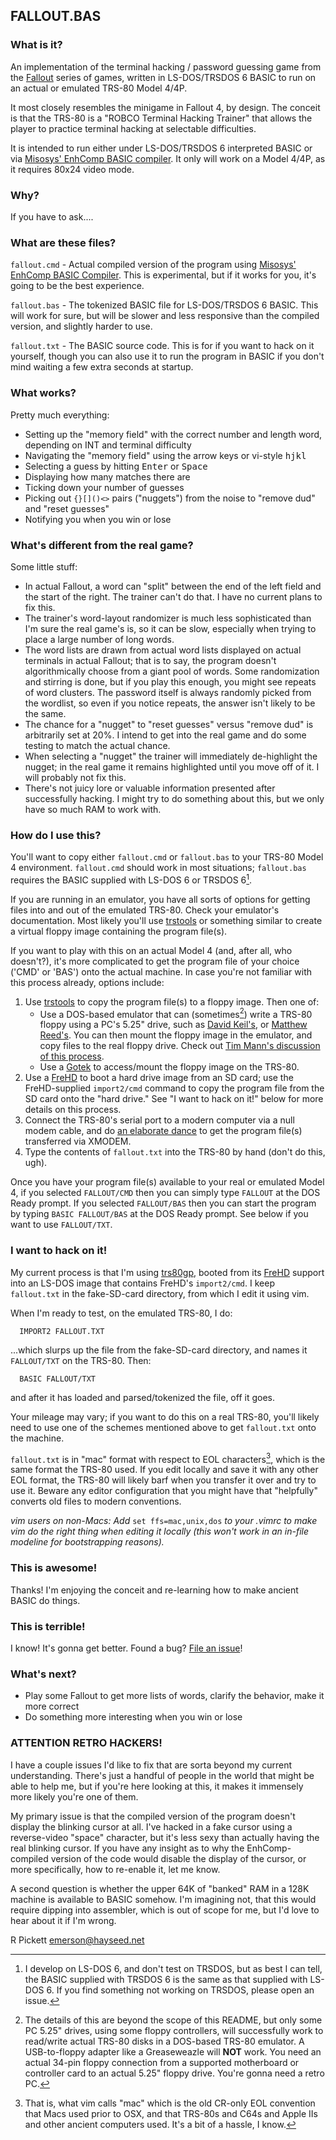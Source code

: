 ## FALLOUT.BAS

### What is it?

An implementation of the terminal hacking / password guessing game from the [Fallout](https://fallout.bethesda.net/en/games) series of games, written in LS-DOS/TRSDOS 6 BASIC to run on an actual or emulated TRS-80 Model 4/4P.

It most closely resembles the minigame in Fallout 4, by design.  The conceit is that the TRS-80 is a "ROBCO Terminal Hacking Trainer" that allows the player to practice terminal hacking at selectable difficulties.

It is intended to run either under LS-DOS/TRSDOS 6 interpreted BASIC or via [Misosys' EnhComp BASIC compiler](https://www.tim-mann.org/misosys.html#down).  It only will work on a Model 4/4P, as it requires 80x24 video mode.

### Why?

If you have to ask....

### What are these files?

``fallout.cmd`` - Actual compiled version of the program using [Misosys' EnhComp BASIC Compiler](https://www.tim-mann.org/misosys.html#down).  This is experimental, but if it works for you, it's going to be the best experience.

``fallout.bas`` - The tokenized BASIC file for LS-DOS/TRSDOS 6 BASIC.  This will work for sure, but will be slower and less responsive than the compiled version, and slightly harder to use.

``fallout.txt`` - The BASIC source code.  This is for if you want to hack on it yourself, though you can also use it to run the program in BASIC if you don't mind waiting a few extra seconds at startup.

### What works?

Pretty much everything:
* Setting up the "memory field" with the correct number and length word, depending on INT and terminal difficulty
* Navigating the "memory field" using the arrow keys or vi-style <kbd>h</kbd><kbd>j</kbd><kbd>k</kbd><kbd>l</kbd>
* Selecting a guess by hitting <kbd>Enter</kbd> or <kbd>Space</kbd>
* Displaying how many matches there are
* Ticking down your number of guesses
* Picking out ``{}[]()<>`` pairs ("nuggets") from the noise to "remove dud" and "reset guesses"
* Notifying you when you win or lose

### What's different from the real game?

Some little stuff:
* In actual Fallout, a word can "split" between the end of the left field and the start of the right.  The trainer can't do that.  I have no current plans to fix this.
* The trainer's word-layout randomizer is much less sophisticated than I'm sure the real game's is, so it can be slow, especially when trying to place a large number of long words.
* The word lists are drawn from actual word lists displayed on actual terminals in actual Fallout; that is to say, the program doesn't algorithmically choose from a giant pool of words.  Some randomization and stirring is done, but if you play this enough, you might see repeats of word clusters.  The password itself is always randomly picked from the wordlist, so even if you notice repeats, the answer isn't likely to be the same.
* The chance for a "nugget" to "reset guesses" versus "remove dud" is arbitrarily set at 20%.  I intend to get into the real game and do some testing to match the actual chance.
* When selecting a "nugget" the trainer will immediately de-highlight the nugget;  in the real game it remains highlighted until you move off of it.  I will probably not fix this.
* There's not juicy lore or valuable information presented after successfully hacking.  I might try to do something about this, but we only have so much RAM to work with.

### How do I use this?

You'll want to copy either ``fallout.cmd`` or ``fallout.bas`` to your TRS-80 Model 4 environment.  ``fallout.cmd`` should work in most situations;  ``fallout.bas`` requires the BASIC supplied with LS-DOS 6 or TRSDOS 6[^1].

If you are running in an emulator, you have all sorts of options for getting files into and out of the emulated TRS-80.  Check your emulator's documentation.  Most likely you'll use [trstools](http://www.trs-80emulators.com/trstools/) or something similar to create a virtual floppy image containing the program file(s).

If you want to play with this on an actual Model 4 (and, after all, who doesn't?), it's more complicated to get the program file of your choice ('CMD' or 'BAS') onto the actual machine.  In case you're not familiar with this process already, options include:

1. Use [trstools](http://www.trs-80emulators.com/trstools/) to copy the program file(s) to a floppy image.  Then one of:
    * Use a DOS-based emulator that can (sometimes[^2]) write a TRS-80 floppy using a PC's 5.25" drive, such as [David Keil's](http://cpmarchives.classiccmp.org/trs80/mirrors/www.discover-net.net/~dmkeil/trs80/model4.htm), or [Matthew Reed's](http://www.trs-80emulators.com/m4/).  You can then mount the floppy image in the emulator, and copy files to the real floppy drive.  Check out [Tim Mann's discussion of this process](https://www.tim-mann.org/trs80faq.html#[7]).
    * Use a [Gotek](https://github.com/GrantMeStrength/TRS80gotek/tree/master) to access/mount the floppy image on the TRS-80.
2. Use a [FreHD](https://www.vecoven.com/trs80/trs80.html) to boot a hard drive image from an SD card;  use the FreHD-supplied ``import2/cmd`` command to copy the program file from the SD card onto the "hard drive."  See "I want to hack on it!" below for more details on this process.
3. Connect the TRS-80's serial port to a modern computer via a null modem cable, and do [an elaborate dance](https://www.vintagevolts.com/getting-software-running-on-my-trs-80-model-iv/) to get the program file(s) transferred via XMODEM.
4. Type the contents of ``fallout.txt`` into the TRS-80 by hand (don't do this, ugh).

Once you have your program file(s) available to your real or emulated Model 4, if you selected ``FALLOUT/CMD`` then you can simply type ``FALLOUT`` at the DOS Ready prompt.  If you selected ``FALLOUT/BAS`` then you can start the program by typing ``BASIC FALLOUT/BAS`` at the DOS Ready prompt.  See below if you want to use ``FALLOUT/TXT``.

### I want to hack on it!

My current process is that I'm using [trs80gp](http://48k.ca/trs80gp.html), booted from its [FreHD](https://www.vecoven.com/trs80/trs80.html) support into an LS-DOS image that contains FreHD's ``import2/cmd``.  I keep ``fallout.txt`` in the fake-SD-card directory, from which I edit it using vim.

When I'm ready to test, on the emulated TRS-80, I do:
```
  IMPORT2 FALLOUT.TXT
```
...which slurps up the file from the fake-SD-card directory, and names it ``FALLOUT/TXT`` on the TRS-80.  Then:
```
  BASIC FALLOUT/TXT
```
and after it has loaded and parsed/tokenized the file, off it goes.

Your mileage may vary;  if you want to do this on a real TRS-80, you'll likely need to use one of the schemes mentioned above to get ``fallout.txt`` onto the machine.

``fallout.txt`` is in "mac" format with respect to EOL characters[^3], which is the same format the TRS-80 used.  If you edit locally and save it with any other EOL format, the TRS-80 will likely barf when you transfer it over and try to use it.  Beware any editor configuration that you might have that "helpfully" converts old files to modern conventions.

<i>vim users on non-Macs:  Add </i>``set ffs=mac,unix,dos``<i> to your .vimrc to make vim do the right thing when editing it locally (this won't work in an in-file modeline for bootstrapping reasons).</i>


### This is awesome!

Thanks!  I'm enjoying the conceit and re-learning how to make ancient BASIC do things.

### This is terrible!

I know!  It's gonna get better.  Found a bug?  [File an issue](https://github.com/emersonrp/fallout.bas/issues)!

### What's next?

* Play some Fallout to get more lists of words, clarify the behavior, make it more correct
* Do something more interesting when you win or lose

### ATTENTION RETRO HACKERS!

I have a couple issues I'd like to fix that are sorta beyond my current understanding.  There's just a handful of people in the world that might be able to help me, but if you're here looking at this, it makes it immensely more likely you're one of them.

My primary issue is that the compiled version of the program doesn't display the blinking cursor at all.  I've hacked in a fake cursor using a reverse-video "space" character, but it's less sexy than actually having the real blinking cursor.  If you have any insight as to why the EnhComp-compiled version of the code would disable the display of the cursor, or more specifically, how to re-enable it, let me know.

A second question is whether the upper 64K of "banked" RAM in a 128K machine is available to BASIC somehow.  I'm imagining not, that this would require dipping into assembler, which is out of scope for me, but I'd love to hear about it if I'm wrong.


[^1]: I develop on LS-DOS 6, and don't test on TRSDOS, but as best I can tell, the BASIC supplied with TRSDOS 6 is the same as that supplied with LS-DOS 6.  If you find something not working on TRSDOS, please open an issue.

[^2]: The details of this are beyond the scope of this README, but only some PC 5.25" drives, using some floppy controllers, will successfully work to read/write actual TRS-80 disks in a DOS-based TRS-80 emulator.  A USB-to-floppy adapter like a Greaseweazle will <b>NOT</b> work.  You need an actual 34-pin floppy connection from a supported motherboard or controller card to an actual 5.25" floppy drive.  You're gonna need a retro PC.

[^3]: That is, what vim calls "mac" which is the old CR-only EOL convention that Macs used prior to OSX, and that TRS-80s and C64s and Apple IIs and other ancient computers used.  It's a bit of a hassle, I know.

R Pickett emerson@hayseed.net
